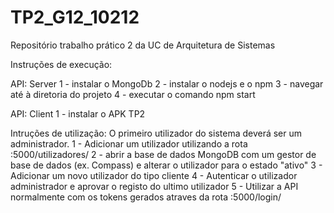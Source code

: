 # TP2_G12_10212
Repositório trabalho prático 2 da UC de Arquitetura de Sistemas


Instruções de execução:

API: Server
1 - instalar o MongoDb
2 - instalar o nodejs e o npm
3 - navegar até à diretoria do projeto
4 - executar o comando npm start

API: Client
1 - instalar o APK TP2


Intruções de utilização:
O primeiro utilizador do sistema deverá ser um administrador.
1 - Adicionar um utilizador utilizando a rota <serverip>:5000/utilizadores/
2 - abrir a base de dados MongoDB com um gestor de base de dados (ex. Compass) e alterar o utilizador para o estado "ativo"
3 - Adicionar um novo utilizador do tipo cliente
4 - Autenticar o utilizador administrador e aprovar o registo do ultimo utilizador
5 - Utilizar a API normalmente com os tokens gerados atraves da rota <serverip>:5000/login/
